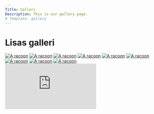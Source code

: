 ```yaml
---
Title: Galleri
Description: This is our gallery page.
# Template: gallery
---
```


Lisas galleri
==========================
<div class="gallery">
<a class="imgbox" href="%base_url%/image/bild1.jpg" target="_blank"><picture><source media="(min-width: 767px)" srcset="%base_url%/image/bild1.jpg?w=220&h=220&crop-to-fit"><source media="(max-width: 220px)" srcset="%base_url%/image/bild1.jpg?w=220&h=220&crop-to-fit"><img src="%base_url%/image/bild1.jpg&w=400&h=400&crop-to-fit" alt="A racoon"></picture></a>
<a class="imgbox" href="%base_url%/image/bild2.jpg" target="_blank"><picture><source media="(min-width: 767px)" srcset="%base_url%/image/bild2.jpg?w=220&h=220&crop-to-fit"><source media="(max-width: 220px)" srcset="%base_url%/image/bild2.jpg?w=220&h=220&crop-to-fit"><img src="%base_url%/image/bild2.jpg&w=400&h=400&crop-to-fit" alt="A racoon"></picture></a>
<a class="imgbox" href="%base_url%/image/bild3.jpg" target="_blank"><picture><source media="(min-width: 767px)" srcset="%base_url%/image/bild3.jpg?w=220&h=220&crop-to-fit"><source media="(max-width: 220px)" srcset="%base_url%/image/bild3.jpg?w=220&h=220&crop-to-fit"><img src="%base_url%/image/bild3.jpg&w=400&h=400&crop-to-fit" alt="A racoon"></picture></a>
<a class="imgbox" href="%base_url%/image/bild4.jpg" target="_blank"><picture><source media="(min-width: 767px)" srcset="%base_url%/image/bild4.jpg?w=220&h=220&crop-to-fit"><source media="(max-width: 220px)" srcset="%base_url%/image/bild4.jpg?w=220&h=220&crop-to-fit"><img src="%base_url%/image/bild4.jpg&w=400&h=400&crop-to-fit" alt="A racoon"></picture></a>
<a class="imgbox" href="%base_url%/image/bild5.jpg" target="_blank"><picture><source media="(min-width: 767px)" srcset="%base_url%/image/bild5.jpg?w=220&h=220&crop-to-fit"><source media="(max-width: 220px)" srcset="%base_url%/image/bild5.jpg?w=220&h=220&crop-to-fit"><img src="%base_url%/image/bild5.jpg&w=400&h=400&crop-to-fit" alt="A racoon"></picture></a>
<a class="imgbox" href="%base_url%/image/bild6.jpg" target="_blank"><picture><source media="(min-width: 767px)" srcset="%base_url%/image/bild6.jpg?w=220&h=220&crop-to-fit"><source media="(max-width: 220px)" srcset="%base_url%/image/bild6.jpg?w=220&h=220&crop-to-fit"><img src="%base_url%/image/bild6.jpg&w=400&h=400&crop-to-fit" alt="A racoon"></picture></a>
<a class="imgbox" href="%base_url%/image/bild7.jpg" target="_blank"><picture><source media="(min-width: 767px)" srcset="%base_url%/image/bild7.jpg?w=220&h=220&crop-to-fit"><source media="(max-width: 220px)" srcset="%base_url%/image/bild7.jpg?w=220&h=220&crop-to-fit"><img src="%base_url%/image/bild7.jpg&w=400&h=400&crop-to-fit" alt="A racoon"></picture></a>
<a class="imgbox" href="%base_url%/image/bild8.jpg" target="_blank"><picture><source media="(min-width: 767px)" srcset="%base_url%/image/bild8.jpg?w=220&h=220&crop-to-fit"><source media="(max-width: 220px)" srcset="%base_url%/image/bild8.jpg?w=220&h=220&crop-to-fit"><img src="%base_url%/image/bild8.jpg&w=400&h=400&crop-to-fit" alt="A racoon"></picture></a>
<a class="imgbox" href="%base_url%/image/bild9.jpg" target="_blank"><picture><source media="(min-width: 767px)" srcset="%base_url%/image/bild9.jpg?w=220&h=220&crop-to-fit"><source media="(max-width: 220px)" srcset="%base_url%/image/bild9.jpg?w=220&h=220&crop-to-fit"><img src="%base_url%/image/bild9.jpg&w=400&h=400&crop-to-fit" alt="A racoon"></picture></a>
</div>
<div class="embed-container">
    <iframe src="https://www.youtube.com/embed/Iu0XA53WQeM?si=6W_swJYPu13Qp4Xe" title="YouTube video player" frameborder="0" allow="accelerometer; autoplay; clipboard-write; encrypted-media; gyroscope; picture-in-picture; web-share" referrerpolicy="strict-origin-when-cross-origin" allowfullscreen></iframe>
</div>
